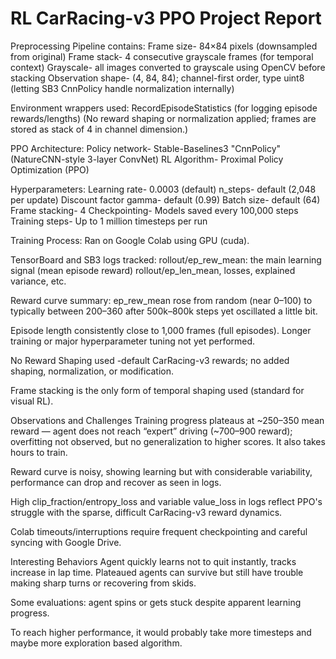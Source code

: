 # RL CarRacing-v3 PPO Project Report
Preprocessing Pipeline contains:
Frame size- 84×84 pixels (downsampled from original)
Frame stack- 4 consecutive grayscale frames (for temporal context)
Grayscale- all images converted to grayscale using OpenCV before stacking
Observation shape- (4, 84, 84); channel-first order, type uint8 (letting SB3 CnnPolicy handle normalization internally)

Environment wrappers used:
RecordEpisodeStatistics (for logging episode rewards/lengths)
(No reward shaping or normalization applied; frames are stored as stack of 4 in channel dimension.)

PPO Architecture:
Policy network- Stable-Baselines3 "CnnPolicy" (NatureCNN-style 3-layer ConvNet)
RL Algorithm- Proximal Policy Optimization (PPO)

Hyperparameters:
Learning rate- 0.0003 (default)
n_steps- default (2,048 per update)
Discount factor gamma- default (0.99)
Batch size- default (64)
Frame stacking- 4
Checkpointing- Models saved every 100,000 steps
Training steps- Up to 1 million timesteps per run

Training Process:
Ran on Google Colab using GPU (cuda).

TensorBoard and SB3 logs tracked:
rollout/ep_rew_mean: the main learning signal (mean episode reward)
rollout/ep_len_mean, losses, explained variance, etc.

Reward curve summary:
ep_rew_mean rose from random (near 0–100) to typically between 200–360 after 500k–800k steps yet oscillated a little bit.

Episode length consistently close to 1,000 frames (full episodes).
Longer training or major hyperparameter tuning not yet performed.

No Reward Shaping used
-default CarRacing-v3 rewards; no added shaping, normalization, or modification.

Frame stacking is the only form of temporal shaping used (standard for visual RL).

Observations and Challenges
Training progress plateaus at ~250–350 mean reward — agent does not reach “expert” driving (~700–900 reward); overfitting not observed, but no generalization to higher scores.
It also takes hours to train.

Reward curve is noisy, showing learning but with considerable variability, performance can drop and recover as seen in logs.

High clip_fraction/entropy_loss and variable value_loss in logs reflect PPO's struggle with the sparse, difficult CarRacing-v3 reward dynamics.

Colab timeouts/interruptions require frequent checkpointing and careful syncing with Google Drive.

Interesting Behaviors
Agent quickly learns not to quit instantly, tracks increase in lap time.
Plateaued agents can survive but still have trouble making sharp turns or recovering from skids.

Some evaluations: agent spins or gets stuck despite apparent learning progress.

To reach higher performance, it would probably take more timesteps and maybe more exploration based algorithm.